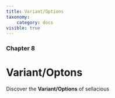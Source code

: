 ```yaml
---
title: Variant/Options
taxonomy:
    category: docs
visible: true
---
```


 ### Chapter 8 

# Variant/Optons

Discover the **Variant/Options** of sellacious 